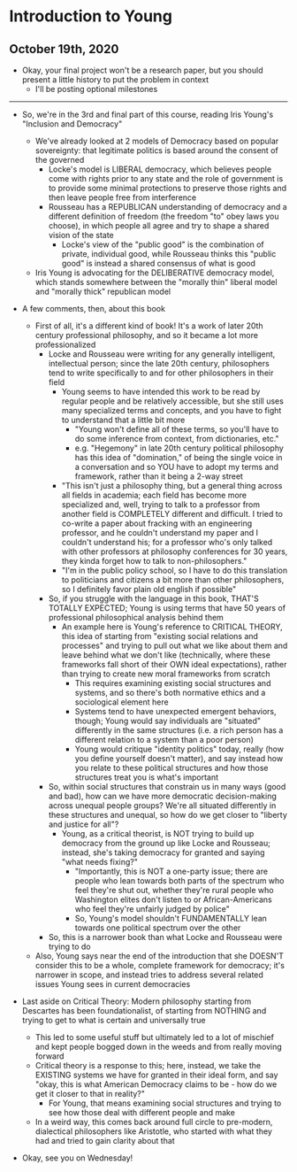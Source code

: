 # Introduction to Young

## October 19th, 2020

-   Okay, your final project won't be a research paper, but you should present a little history to put the problem in context
    -   I'll be posting optional milestones
--------------------------------------------------------------------------------

-   So, we're in the 3rd and final part of this course, reading Iris Young's "Inclusion and Democracy"
    -   We've already looked at 2 models of Democracy based on popular sovereignty: that legitimate politics is based around the consent of the governed
        -   Locke's model is LIBERAL democracy, which believes people come with rights prior to any state and the role of government is to provide some minimal protections to preserve those rights and then leave people free from interference
        -   Rousseau has a REPUBLICAN understanding of democracy and a different definition of freedom (the freedom "to" obey laws you choose), in which people all agree and try to shape a shared vision of the state
            -   Locke's view of the "public good" is the combination of private, individual good, while Rousseau thinks this "public good" is instead a shared consensus of what is good
    -   Iris Young is advocating for the DELIBERATIVE democracy model, which stands somewhere between the "morally thin" liberal model and "morally thick" republican model

-   A few comments, then, about this book
    -   First of all, it's a different kind of book! It's a work of later 20th century professional philosophy, and so it became a lot more professionalized
        -   Locke and Rousseau were writing for any generally intelligent, intellectual person; since the late 20th century, philosophers tend to write specifically to and for other philosophers in their field
            -   Young seems to have intended this work to be read by regular people and be relatively accessible, but she still uses many specialized terms and concepts, and you have to fight to understand that a little bit more
                -   "Young won't define all of these terms, so you'll have to do some inference from context, from dictionaries, etc."
                -   e.g. "Hegemony" in late 20th century political philosophy has this idea of "domination," of being the single voice in a conversation and so YOU have to adopt my terms and framework, rather than it being a 2-way street
            -   "This isn't just a philosophy thing, but a general thing across all fields in academia; each field has become more specialized and, well, trying to talk to a professor from another field is COMPLETELY different and difficult. I tried to co-write a paper about fracking with an engineering professor, and he couldn't understand my paper and I couldn't understand his; for a professor who's only talked with other professors at philosophy conferences for 30 years, they kinda forget how to talk to non-philosophers."
            -   "I'm in the public policy school, so I have to do this translation to politicians and citizens a bit more than other philosophers, so I definitely favor plain old english if possible"
        -   So, if you struggle with the language in this book, THAT'S TOTALLY EXPECTED; Young is using terms that have 50 years of professional philosophical analysis behind them
            -   An example here is Young's reference to CRITICAL THEORY, this idea of starting from "existing social relations and processes" and trying to pull out what we like about them and leave behind what we don't like (technically, where these frameworks fall short of their OWN ideal expectations), rather than trying to create new moral frameworks from scratch
                -   This requires examining existing social structures and systems, and so there's both normative ethics and a sociological element here
                -   Systems tend to have unexpected emergent behaviors, though; Young would say individuals are "situated" differently in the same structures (i.e. a rich person has a different relation to a system than a poor person)
                -   Young would critique "identity politics" today, really (how you define yourself doesn't matter), and say instead how you relate to these political structures and how those structures treat you is what's important
        -   So, within social structures that constrain us in many ways (good and bad), how can we have more democratic decision-making across unequal people groups? We're all situated differently in these structures and unequal, so how do we get closer to "liberty and justice for all"?
            -   Young, as a critical theorist, is NOT trying to build up democracy from the ground up like Locke and Rousseau; instead, she's taking democracy for granted and saying "what needs fixing?"
                -   "Importantly, this is NOT a one-party issue; there are people who lean towards both parts of the spectrum who feel they're shut out, whether they're rural people who Washington elites don't listen to or African-Americans who feel they're unfairly judged by police"
                -   So, Young's model shouldn't FUNDAMENTALLY lean towards one political spectrum over the other
        -   So, this is a narrower book than what Locke and Rousseau were trying to do
    -   Also, Young says near the end of the introduction that she DOESN'T consider this to be a whole, complete framework for democracy; it's narrower in scope, and instead tries to address several related issues Young sees in current democracies

-   Last aside on Critical Theory: Modern philosophy starting from Descartes has been foundationalist, of starting from NOTHING and trying to get to what is certain and universally true
    -   This led to some useful stuff but ultimately led to a lot of mischief and kept people bogged down in the weeds and from really moving forward
    -   Critical theory is a response to this; here, instead, we take the EXISTING systems we have for granted in their ideal form, and say "okay, this is what American Democracy claims to be - how do we get it closer to that in reality?"
        -   For Young, that means examining social structures and trying to see how those deal with different people and make
    -   In a weird way, this comes back around full circle to pre-modern, dialectical philosophers like Aristotle, who started with what they had and tried to gain clarity about that

-   Okay, see you on Wednesday!
